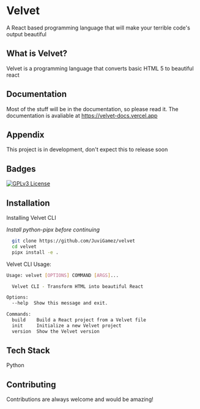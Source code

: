 
# Velvet

A React based programming language that will make your terrible code's output beautiful


## What is Velvet?

Velvet is a programming language that converts basic HTML 5 to beautiful react


## Documentation

Most of the stuff will be in the documentation, so please read it. The documentation is avaliable at https://velvet-docs.vercel.app


## Appendix

This project is in development, don't expect this to release soon


## Badges

[![GPLv3 License](https://img.shields.io/badge/License-GPL%20v3-yellow.svg)](https://opensource.org/licenses/)


## Installation

Installing Velvet CLI

*Install python-pipx before continuing*

```bash
  git clone https://github.com/JuviGamez/velvet
  cd velvet
  pipx install -e .
```
    
Velvet CLI Usage:
```bash
Usage: velvet [OPTIONS] COMMAND [ARGS]...

  Velvet CLI - Transform HTML into beautiful React

Options:
  --help  Show this message and exit.

Commands:
  build    Build a React project from a Velvet file
  init     Initialize a new Velvet project
  version  Show the Velvet version
  ```
## Tech Stack

Python


## Contributing

Contributions are always welcome and would be amazing!



